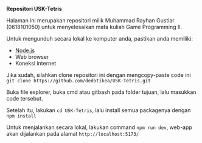 **Repositori USK-Tetris**

Halaman ini merupakan repositori milik Muhammad Rayhan Gustiar (0618101050) untuk menyelesaikan mata kuliah Game Programming II.

Untuk mengunduh secara lokal ke komputer anda, pastikan anda memiliki:

 - [Node.js](https://nodejs.org/en)
 - Web browser
 - Koneksi internet
 
 Jika sudah, silahkan clone repositori ini dengan mengcopy-paste code ini 
 `git clone https://github.com/dedotikea/USK-Tetris.git`

Buka file explorer, buka cmd atau gitbash pada folder tujuan, lalu masukkan code tersebut.

Setelah itu, lakukan `cd USK-Tetris`, lalu install semua packagenya dengan `npm install`

Untuk menjalankan secara lokal, lakukan command `npm run dev`, web-app akan dijalankan pada alamat `http://localhost:5173/`
